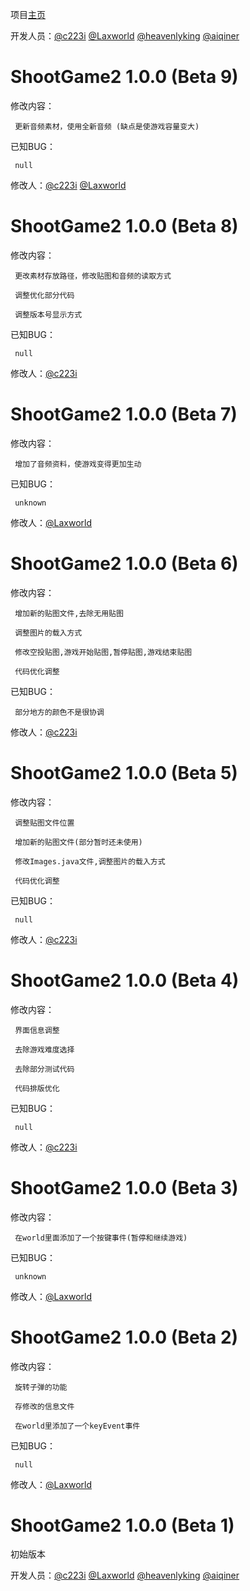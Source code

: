 项目[主页](https://c223i.github.io/ShootGame2/)

开发人员：[@c223i](https://github.com/c223i) [@Laxworld](https://github.com/Laxworld) [@heavenlyking](https://github.com/heavenlyking) [@aiqiner](https://github.com/aiqiner)

# ShootGame2 1.0.0 (Beta 9)

修改内容：

     更新音频素材，使用全新音频 (缺点是使游戏容量变大)

已知BUG：

     null

修改人：[@c223i](https://github.com/c223i) [@Laxworld](https://github.com/Laxworld)



# ShootGame2 1.0.0 (Beta 8)

修改内容：

     更改素材存放路径，修改贴图和音频的读取方式

     调整优化部分代码

     调整版本号显示方式

已知BUG：

     null

修改人：[@c223i](https://github.com/c223i)



# ShootGame2 1.0.0 (Beta 7)

修改内容：

     增加了音频资料，使游戏变得更加生动

已知BUG：

     unknown

修改人：[@Laxworld](https://github.com/Laxworld)



# ShootGame2 1.0.0 (Beta 6)

修改内容：

     增加新的贴图文件,去除无用贴图

     调整图片的载入方式

     修改空投贴图,游戏开始贴图,暂停贴图,游戏结束贴图

     代码优化调整

已知BUG：

     部分地方的颜色不是很协调

修改人：[@c223i](https://github.com/c223i)



# ShootGame2 1.0.0 (Beta 5)

修改内容：

     调整贴图文件位置

     增加新的贴图文件(部分暂时还未使用)

     修改Images.java文件,调整图片的载入方式

     代码优化调整

已知BUG：

     null

修改人：[@c223i](https://github.com/c223i)



# ShootGame2 1.0.0 (Beta 4)

修改内容：

     界面信息调整

     去除游戏难度选择

     去除部分测试代码

     代码排版优化

已知BUG：

     null

修改人：[@c223i](https://github.com/c223i)



# ShootGame2 1.0.0 (Beta 3)

修改内容：

     在world里面添加了一个按键事件(暂停和继续游戏)

已知BUG：

     unknown

修改人：[@Laxworld](https://github.com/Laxworld)



# ShootGame2 1.0.0 (Beta 2)

修改内容：

     旋转子弹的功能
     
     存修改的信息文件
     
     在world里添加了一个keyEvent事件

已知BUG：

     null

修改人：[@Laxworld](https://github.com/Laxworld)



# ShootGame2 1.0.0 (Beta 1)

初始版本

开发人员：[@c223i](https://github.com/c223i) [@Laxworld](https://github.com/Laxworld) [@heavenlyking](https://github.com/heavenlyking) [@aiqiner](https://github.com/aiqiner)
